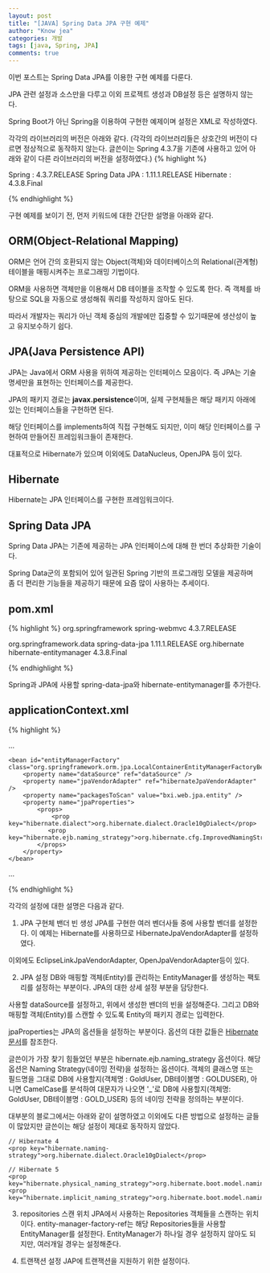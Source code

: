 ```yaml
---
layout: post
title: "[JAVA] Spring Data JPA 구현 예제"
author: "Know jea"
categories: 개발
tags: [java, Spring, JPA]
comments: true
---
```



이번 포스트는 Spring Data JPA를 이용한 구현 예제를 다룬다.

JPA 관련 설정과 소스만을 다루고 이외 프로젝트 생성과 DB설정 등은 설명하지 않는다.

Spring Boot가 아닌 Spring을 이용하여 구현한 예제이며 설정은 XML로 작성하였다. 

각각의 라이브러리의 버전은 아래와 같다.
(각각의 라이브러리들은 상호간의 버전이 다르면 정상적으로 동작하지 않는다. 글쓴이는 Spring 4.3.7을 기존에 사용하고 있어 아래와 같이 다른 라이브러리의 버전을 설정하였다.)
{% highlight %}

Spring : 4.3.7.RELEASE
Spring Data JPA : 1.11.1.RELEASE
Hibernate : 4.3.8.Final 

{% endhighlight %}


구현 예제를 보이기 전, 먼저 키워드에 대한 간단한 설명을 아래와 같다.

## ORM(Object-Relational Mapping)

ORM은 언어 간의 호환되지 않는 Object(객체)와 데이터베이스의 Relational(관계형) 테이블을 매핑시켜주는 프로그래밍 기법이다. 

ORM을 사용하면 객체만을 이용해서 DB 테이블을 조작할 수 있도록 한다. 즉 객체를 바탕으로 SQL을 자동으로 생성해줘 쿼리를 작성하지 않아도 된다.

따라서 개발자는 쿼리가 아닌 객체 중심의 개발에만 집중할 수 있기때문에 생산성이 높고 유지보수하기 쉽다.

## JPA(Java Persistence API)

JPA는 Java에서 ORM 사용을 위하여 제공하는 인터페이스 모음이다. 즉 JPA는 기술 명세만을 표현하는 인터페이스를 제공한다.

JPA의 패키지 경로는 **javax.persistence**이며, 실제 구현체들은 해당 패키지 아래에 있는 인터페이스들을 구현하면 된다.

해당 인터페이스를 implements하여 직접 구현해도 되지만, 이미 해당 인터페이스를 구현하여 만들어진 프레임워크들이 존재한다.

대표적으로 Hibernate가 있으며 이외에도 DataNucleus, OpenJPA 등이 있다.

## Hibernate

Hibernate는 JPA 인터페이스를 구현한 프레임워크이다.

## Spring Data JPA

Spring Data JPA는 기존에 제공하는 JPA 인터페이스에 대해 한 번더 추상화한 기술이다. 

Spring Data군의 포함되어 있어 일관된 Spring 기반의 프로그래밍 모델을 제공하며 좀 더 편리한 기능들을 제공하기 때문에 요즘 많이 사용하는 추세이다.


## pom.xml

{% highlight %}
<dependency>
	<groupId>org.springframework</groupId>
	<artifactId>spring-webmvc</artifactId>
	<version>4.3.7.RELEASE</version>
</dependency>
		
<dependency>
    <groupId>org.springframework.data</groupId>
    <artifactId>spring-data-jpa</artifactId>
    <version>1.11.1.RELEASE</version>
</dependency>
	
<dependency>
    <groupId>org.hibernate</groupId>
    <artifactId>hibernate-entitymanager</artifactId>
    <version>4.3.8.Final</version>
</dependency>

{% endhighlight %}


Spring과 JPA에 사용할 spring-data-jpa와 hibernate-entitymanager를 추가한다.

## applicationContext.xml

{% highlight %}
<?xml version="1.0" encoding="UTF-8"?>
<beans xmlns="http://www.springframework.org/schema/beans"
    xmlns:xsi="http://www.w3.org/2001/XMLSchema-instance" xmlns:p="http://www.springframework.org/schema/p"
    xmlns:context="http://www.springframework.org/schema/context" xmlns:tx="http://www.springframework.org/schema/tx"
    xmlns:jpa="http://www.springframework.org/schema/data/jpa"
    xsi:schemaLocation="http://www.springframework.org/schema/beans http://www.springframework.org/schema/beans/spring-beans.xsd
        http://www.springframework.org/schema/context http://www.springframework.org/schema/context/spring-context.xsd
        http://www.springframework.org/schema/tx http://www.springframework.org/schema/tx/spring-tx.xsd
        http://www.springframework.org/schema/data/jpa http://www.springframework.org/schema/data/jpa/spring-jpa.xsd">

...

   <!--  1. JPA 구현체 밴더 빈 생성 -->
   <bean id="hibernateJpaVendorAdapter" class="org.springframework.orm.jpa.vendor.HibernateJpaVendorAdapter" />
   
   <!-- 2. JAP 설정 -->
    <bean id="entityManagerFactory" class="org.springframework.orm.jpa.LocalContainerEntityManagerFactoryBean">
        <property name="dataSource" ref="dataSource" />
        <property name="jpaVendorAdapter" ref="hibernateJpaVendorAdapter" />
        <property name="packagesToScan" value="bxi.web.jpa.entity" />
        <property name="jpaProperties">
            <props>
                <prop key="hibernate.dialect">org.hibernate.dialect.Oracle10gDialect</prop>
               <prop key="hibernate.ejb.naming_strategy">org.hibernate.cfg.ImprovedNamingStrategy</prop>
            </props>
        </property>
    </bean>
    

...

{% endhighlight %}

각각의 설정에 대한 설명은 다음과 같다.

1. JPA 구현체 밴더 빈 생성
JPA를 구현한 여러 벤더사들 중에 사용할 벤더를 설정한다. 이 예제는 Hibernate를 사용하므로 HibernateJpaVendorAdapter를 설정하였다.

이외에도 EclipseLinkJpaVendorAdapter, OpenJpaVendorAdapter등이 있다.


2. JPA 설정
DB와 매핑할 객체(Entity)를 관리하는 EntityManager를 생성하는 팩토리를 설정하는 부분이다. JPA의 대한 상세 설정 부분을 담당한다.

사용할 dataSource를 설정하고, 위에서 생성한 밴더의 빈을 설정해준다. 그리고 DB와 매핑할 객체(Entity)를 스캔할 수 있도록 Entity의 패키지 경로는 입력한다.

jpaProperties는 JPA의 옵션들을 설정하는 부분이다. 옵션의 대한 값들은 [Hibernate 문서](https://docs.jboss.org/hibernate/orm/3.3/reference/en/html/session-configuration.html#configuration-optional)를 참조한다.

글쓴이가 가장 찾기 힘들었던 부분은 hibernate.ejb.naming_strategy 옵션이다. 해당 옵션은 Naming Strategy(네이밍 전략)을 설정하는 옵션이다. 객체의 클래스명 또는 필드명을 그대로 DB에 사용할지(객체명 : GoldUser, DB테이블명 : GOLDUSER), 아니면 CamelCase를 분석하여 대문자가 나오면 '_'로 DB에 사용할지(객체명: GoldUser, DB테이블명 : GOLD_USER) 등의 네이밍 전략을 정의하는 부분이다. 

대부분의 블로그에서는 아래와 같이 설명하였고 이외에도 다른 방법으로 설정하는 글들이 많았지만 글쓴이는 해당 설정이 제대로 동작하지 않았다.

```
// Hibernate 4
<prop key="hibernate.naming-strategy">org.hibernate.dialect.Oracle10gDialect</prop>

// Hibernate 5
<prop key="hibernate.physical_naming_strategy">org.hibernate.boot.model.naming.PhysicalNamingStrategyStandardImpl</prop>
<prop key="hibernate.implicit_naming_strategy">org.hibernate.boot.model.naming.ImplicitNamingStrategyJpaCompliantImpl</prop>

```

3. repositories 스캔 위치
JPA에서 사용하는 Repositories 객체들을 스캔하는 위치이다. entity-manager-factory-ref는 해당 Repositories들을 사용할 EntityManager를 설정한다. EntityManager가 하나일 경우 설정하지 않아도 되지만, 여러개일 경우는 설정해준다.


4. 트랜잭션 설정
JAP에 트랜잭션을 지원하기 위한 설정이다.


